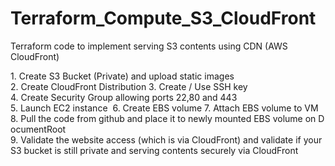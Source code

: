 # Terraform_Compute_S3_CloudFront
Terraform code to implement serving S3 contents using CDN (AWS CloudFront)

1. Create S3 Bucket (Private) and upload static images
2. Create CloudFront Distribution
3. Create / Use SSH key
4. Create Security Group allowing ports 22,80 and 443
5. Launch EC2 instance 
6. Create EBS volume
7. Attach EBS volume to VM
8. Pull the code from github and place it to newly mounted EBS volume on DocumentRoot
9. Validate the website access (which is via CloudFront) and validate if your S3 bucket is still private and serving contents securely via CloudFront
